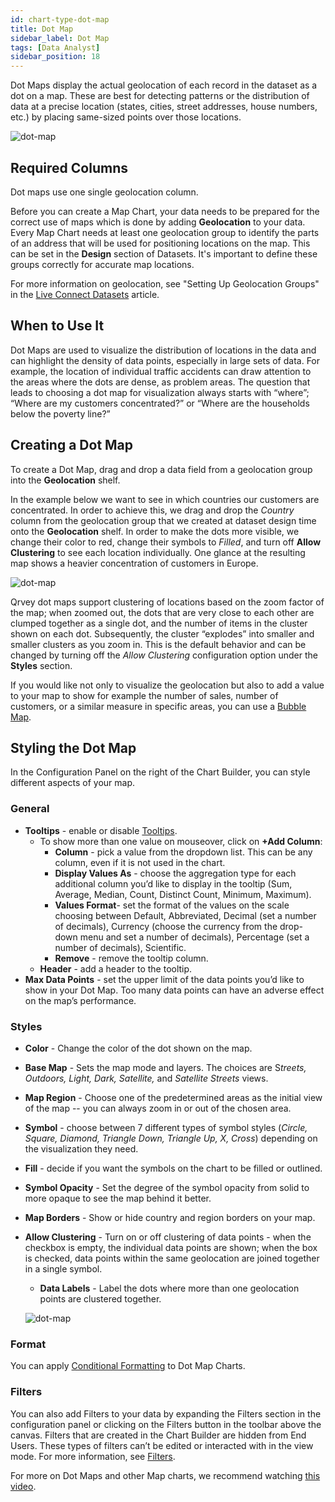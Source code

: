 ```yaml
---
id: chart-type-dot-map
title: Dot Map
sidebar_label: Dot Map
tags: [Data Analyst]
sidebar_position: 18
---
```


<div style={{textAlign: "justify"}}>

Dot Maps display the actual geolocation of each record in the dataset as a dot on a map. These are best for detecting patterns or the distribution of data at a precise location (states, cities, street addresses, house numbers, etc.) by placing same-sized points over those locations. 

![dot-map](https://s3.amazonaws.com/cdn.qrvey.com/documentation_assets/ui-docs/dataviews/chart-types-all/Dot-Map/dot.png#thumbnail) 


## Required Columns
Dot maps use one single geolocation column. 

Before you can create a Map Chart, your data needs to be prepared for the correct use of maps which is done by adding **Geolocation** to your data.
Every Map Chart needs at least one geolocation group to identify the parts of an address that will be used for positioning locations on the map. This can be set in the **Design** section of Datasets. It's important to define these groups correctly for accurate map locations.

For more information on geolocation, see "Setting Up Geolocation Groups" in the [Live Connect Datasets](../../05-Working%20with%20Data/Datasets/01-Overview%20of%20Datasets/datasets-live.md#setting-up-geolocation-groups) article.

## When to Use It
Dot Maps are used to visualize the distribution of locations in the data and can highlight the density of data points, especially in large sets of data. For example, the location of individual traffic accidents can draw attention to the areas where the dots are dense, as problem areas. The question that leads to choosing a dot map for visualization always starts with “where”; “Where are my customers concentrated?” or “Where are the households below the poverty line?”

## Creating a Dot Map

To create a Dot Map, drag and drop a data field from a geolocation group into the **Geolocation** shelf.

In the example below we want to see in which countries our customers are concentrated. In order to achieve this, we drag and drop the *Country* column from the geolocation group that we created at dataset design time onto the **Geolocation** shelf. In order to make the dots more visible, we change their color to red, change their symbols to *Filled*, and turn off **Allow Clustering** to see each location individually. 
One glance at the resulting map shows a heavier concentration of customers in Europe.


![dot-map](https://s3.amazonaws.com/cdn.qrvey.com/documentation_assets/ui-docs/dataviews/chart-types-all/Dot-Map/create.png#thumbnail) 


Qrvey dot maps support clustering of locations based on the zoom factor of the map; when zoomed out, the dots that are very close to each other are clumped together as a single dot, and the number of items in the cluster shown on each dot. Subsequently, the cluster “explodes” into smaller and smaller clusters as you zoom in. This is the default behavior and can be changed by turning off the *Allow Clustering* configuration option under the **Styles** section.

If you would like not only to visualize the geolocation but also to add a value to your map to show for example the number of sales, number of customers, or a similar measure in specific areas, you can use a [Bubble Map](./bubble-map).

## Styling the Dot Map 
In the Configuration Panel on the right of the Chart Builder, you can style different aspects of your map.

### General


* **Tooltips** - enable or disable [Tooltips](../tooltips.md).
  * To show more than one value on mouseover, click on **+Add Column**:
      * **Column** - pick a value from the dropdown list. This can be any column, even if it is not used in the chart.
      * **Display Values As** - choose the aggregation type for each additional column you’d like to display in the tooltip (Sum, Average, Median, Count, Distinct Count, Minimum, Maximum).
      * **Values Format**- set the format of the values on the scale choosing between Default, Abbreviated, Decimal (set a number of decimals), Currency (choose the currency from the drop-down menu and set a number of decimals), Percentage (set a number of decimals), Scientific.
      * **Remove** - remove the tooltip column.
  * **Header** - add a header to the tooltip.
* **Max Data Points** - set the upper limit of the data points you’d like to show in your Dot Map. Too many data points can have an adverse effect on the map’s performance.  

### Styles
* **Color** - Change the color of the dot shown on the map. 
* **Base Map** - Sets the map mode and layers. The choices are S*treets, Outdoors, Light, Dark, Satellite,* and *Satellite Streets* views. 
* **Map Region** - Choose one of the predetermined areas as the initial view of the map -- you can always zoom in or out of the chosen area.
* **Symbol** - choose between 7 different types of symbol styles (*Circle, Square, Diamond, Triangle Down, Triangle Up, X, Cross*) depending on the visualization they need.
* **Fill** - decide if you want the symbols on the chart to be filled or outlined.
* **Symbol Opacity** - Set the degree of the symbol opacity from solid to more opaque to see the map behind it better.
* **Map Borders** - Show or hide country and region borders on your map.  
* **Allow Clustering** - Turn on or off clustering of data points - when the checkbox is empty, the individual data points are shown; when the box is checked, data points within the same geolocation are joined together in a single symbol. 
  * **Data Labels** - Label the dots where more than one geolocation points are clustered together.

  ![dot-map](https://s3.amazonaws.com/cdn.qrvey.com/documentation_assets/ui-docs/dataviews/chart-types-all/Dot-Map/cluster.png#thumbnail) 


### Format
You can apply [Conditional Formatting](../09-Configure%20charts/chart-format.md#small-multiples#conditional-formatting) to Dot Map Charts.

### Filters
You can also add Filters to your data by expanding the Filters section in the configuration panel or clicking on the Filters button in the toolbar above the canvas. 
Filters that are created in the Chart Builder are hidden from End Users. These types of filters can’t be edited or interacted with in the view mode. For more information, see [Filters](../09-Configure%20charts/chart-filters.md). 


For more on Dot Maps and other Map charts, we recommend watching <a href="/docs-v2/video-training/legacy/map-chart.md" target="_blank">this video</a>.





</div>